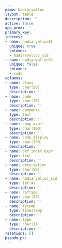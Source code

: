 ```yaml
---
name: hadiaryalloc
layout: table
description: ''
active: false
app_area: ''
primary_key: 
indexes:
- name: hadiaryalloc01
  unique: true
  columns:
  - hadiaryalloc_sid
- name: hadiaryalloc02
  unique: false
  columns:
  - code
columns:
- name: class
  type: char(50)
  description: ''
- name: code
  type: char(10)
  description: ''
- name: comments
  type: text
  description: ''
- name: comp_avail
  type: char(200)
  description: ''
- name: comp_display
  type: char(200)
  description: ''
- name: def_index_expr
  type: text
  description: ''
- name: description
  type: char(50)
  description: ''
- name: hadiaryalloc_sid
  type: int(4)
  description: ''
- name: reftype
  type: char(20)
  description: ''
- name: tstamp
  type: timestamp
  description: ''
- name: type
  type: char(3)
  description: ''
relations: []
pseudo_pk: 
---
```


